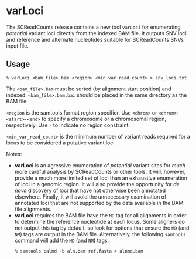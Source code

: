 
# varLoci

The SCReadCounts release contains a new tool `varLoci` for enumerating *potential* variant loci directly from the indexed BAM file. It outputs SNV loci and reference and alternate nucleotides suitable for SCReadCounts SNVs input file. 

## Usage

```
% varLoci <bam_file>.bam <region> <min_var_read_count> > snv_loci.txt
```

The ```<bam_file>.bam``` must be sorted (by alignment start position) and indexed. ```<bam_file>.bam.bai``` should be placed in the same directory as the BAM file. 

```<region``` is the samtools format region specifier. Use ```<chrom>``` or ```<chrom>:<start>-<end>``` to specify a chromosome or a chromosomal region, respectively. Use ```-``` to indicate no region constraint. 

```<min_var_read_count>``` is the minimum number of variant reads required for a locus to be considered a putative variant loci.

Notes:
* **varLoci** is an agressive enumeration of *potential* variant sites for *much* more careful analysis by SCReadCounts or other tools. It will, however, provide a much more limited set of loci than an exhaustive enumeration of loci in a genomic region. It will also provide the opportunity for *de novo* discovery of loci that have not otherwise been annotated elsewhere. Finally, it will avoid the unnecessary examination of annotated loci that are not supported by the data available in the BAM file alignments. 
* **varLoci** requires the BAM file have the ```MD``` tag for all alignments in order to determine the reference nucleotide at each locus. Some aligners do not output this tag by default, so look for options that ensure the ```MD``` (and ```NM```) tags are output in the BAM file. Alternatively, the following ```samtools``` command will add the ```MD``` (and ```NM```) tags:
    ```
    % samtools calmd -b aln.bam ref.fasta > alnmd.bam     
    ```

